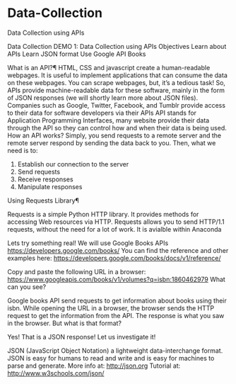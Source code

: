 # Data-Collection
Data Collection using APIs




Data Collection
DEMO 1: Data Collection using APIs
Objectives
Learn about APIs
Learn JSON format
Use Google API Books

What is an API?¶
HTML, CSS and javascript create a human-readable webpages.
It is useful to implement applications that can consume the data on these webpages.
You can scrape webpages, but, it’s a tedious task!
So, APIs provide machine-readable data for these software, mainly in the form of JSON responses (we will shortly learn more about JSON files).
Companies such as Google, Twitter, Facebook, and Tumblr provide access to their data for software developers via their APIs
API stands for Application Programming Interfaces, many website provide their data through the API so they can control how and when their data is being used. 
How an API works?
Simply, you send requests to a remote server and the remote server respond by sending the data back to you.
Then, what we need is to:
1) Establish our connection to the server 
2) Send requests
3) Receive responses 
4) Manipulate responses

 Using Requests Library¶

Requests is a simple Python HTTP library. It provides methods for accessing Web resources via HTTP. Requests allows you to send HTTP/1.1 requests, without the need for a lot of work. It is avialble within Anaconda

Lets try something real!
We will use Google Books APIs
https://developers.google.com/books/
You can find the reference and other examples here: https://developers.google.com/books/docs/v1/reference/

Copy and paste the following URL in a browser:
https://www.googleapis.com/books/v1/volumes?q=isbn:1860462979
What can you see?

Google books API send requests to get information about books using their isbn.
While opening the URL in a browser, the browser sends the HTTP request to get the information from the API. The response is what you saw in the browser. 
But what is that format?

Yes! That is a JSON response!
Let us investigate it!

JSON (JavaScript Object Notation) a lightweight data-interchange format. JSON is easy for humans to read and write and is easy for machines to parse and generate.
More info at: http://json.org
Tutorial at: http://www.w3schools.com/json/ 

